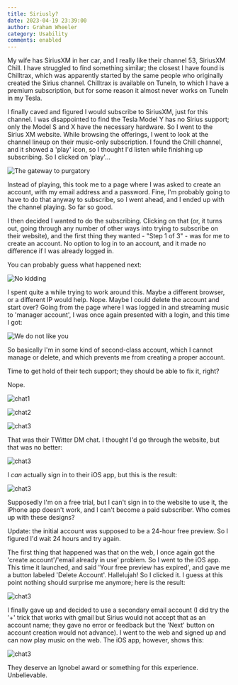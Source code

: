 ```yaml
---
title: Siriusly?
date: 2023-04-19 23:39:00
author: Graham Wheeler
category: Usability
comments: enabled
---
```



My wife has SiriusXM in her car, and I really like their channel 53, SiriusXM Chill. I have struggled to find something similar; the closest 
I have found is Chilltrax, which was apparently started by the same people who originally created the Sirius channel. Chilltrax is
available on TuneIn, to which I have a premium subscription, but for some reason it almost never works on TuneIn in my Tesla.

I finally caved and figured I would subscribe to SiriusXM, just for this channel. I was disappointed to find the Tesla Model Y has no Sirius support; only the
Model S and X have the necessary hardware. So I went to the Sirius XM website. While browsing the offerings, I went to look at the channel lineup on their
music-only subscription. I found the Chill channel, and it showed a 'play' icon, so I thought I'd listen while finishing up subscribing. So I clicked 
on 'play'...

<!-- TEASER_END -->


![The gateway to purgatory](/img/sirius-play.jpg)

Instead of playing, this took me to a page where I was asked to create an account, with my email address and a password. Fine, I'm probably going 
to have to do that anyway to subscribe, so I went ahead, and I ended up with the channel playing. So far so good.

I then decided I wanted to do the subscribing. Clicking on that (or, it turns out, going through any number of other ways into trying to subscribe
on their website), and the first thing they wanted - "Step 1 of 3" - was for me to create an account. No option to log in to an account, and it made
no difference if I was already logged in. 

You can probably guess what happened next:

![No kidding](/img/sirius-create.jpg)

I spent quite a while trying to work around this. Maybe a different browser, or a different IP would help. Nope. Maybe I could delete the account and start over?
Going from the page where I was logged in and streaming music to 'manager account', I was once again presented with a login, and this time I got:

![We do not like you](/img/sirius-account.jpg)

So basically I'm in some kind of second-class account, which I cannot manage or delete, and which prevents me from creating a proper account.

Time to get hold of their tech support; they should be able to fix it, right?

Nope.

![chat1](/img/sirius-chat1.png)

![chat2](/img/sirius-chat2.png)

![chat3](/img/sirius-chat3.png)

That was their TWitter DM chat. I thought I'd go through the website, but that was no better:

![chat3](/img/sirius-chat4.jpg)

I _can_ actually sign in to their iOS app, but this is the result:

![chat3](/img/sirius-ios.jpg)

Supposedly I'm on a free trial, but I can't sign in to the website to use it,
the iPhone app doesn't work, and I can't become a paid subscriber.  Who comes up with these designs?

Update: the initial account was supposed to be a 24-hour free preview. So I figured I'd wait 24 hours and try again.

The first thing that happened was that on the web, I once again got the 'create account'/'email already in use' problem. So I went to
the iOS app. This time it launched, and said 'Your free preview has expired', and gave me a button labeled 'Delete Account'. Hallelujah!
So I clicked it. I guess at this point nothing should surprise me anymore; here is the result:

![chat3](/img/sirius-delete.jpg)

I finally gave up and decided to use a secondary email account (I did try the '+' trick that works with gmail but Sirius would not accept 
that as an account name; they gave no error or feedback but the 'Next' button on account creation would not advance). I went to the web and
signed up and can now play music on the web. The iOS app, however, shows this:

![chat3](/img/sirius-new.jpg)

They deserve an Ignobel award or something for this experience. Unbelievable.






